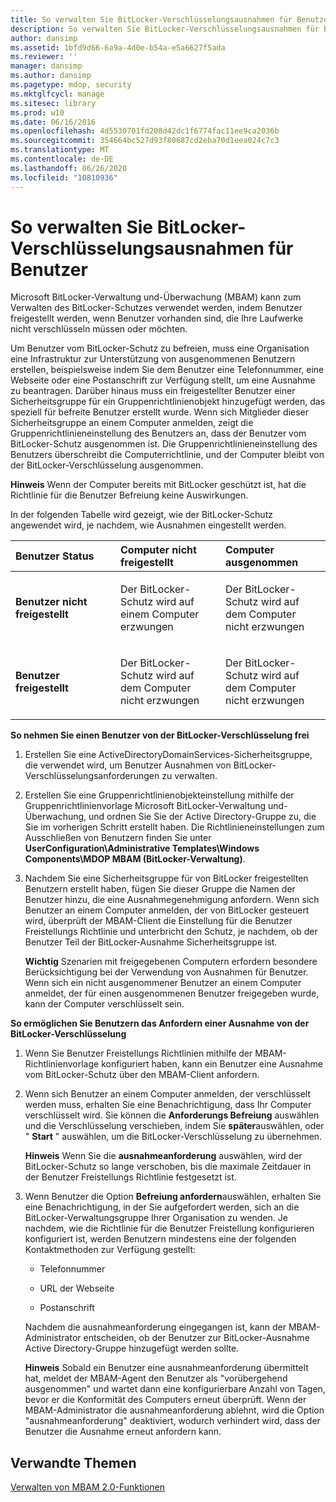 ```yaml
---
title: So verwalten Sie BitLocker-Verschlüsselungsausnahmen für Benutzer
description: So verwalten Sie BitLocker-Verschlüsselungsausnahmen für Benutzer
author: dansimp
ms.assetid: 1bfd9d66-6a9a-4d0e-b54a-e5a6627f5ada
ms.reviewer: ''
manager: dansimp
ms.author: dansimp
ms.pagetype: mdop, security
ms.mktglfcycl: manage
ms.sitesec: library
ms.prod: w10
ms.date: 06/16/2016
ms.openlocfilehash: 4d5530701fd208d42dc1f6774fac11ee9ca2036b
ms.sourcegitcommit: 354664bc527d93f80687cd2eba70d1eea024c7c3
ms.translationtype: MT
ms.contentlocale: de-DE
ms.lasthandoff: 06/26/2020
ms.locfileid: "10810936"
---
```

# So verwalten Sie BitLocker-Verschlüsselungsausnahmen für Benutzer


Microsoft BitLocker-Verwaltung und-Überwachung (MBAM) kann zum Verwalten des BitLocker-Schutzes verwendet werden, indem Benutzer freigestellt werden, wenn Benutzer vorhanden sind, die Ihre Laufwerke nicht verschlüsseln müssen oder möchten.

Um Benutzer vom BitLocker-Schutz zu befreien, muss eine Organisation eine Infrastruktur zur Unterstützung von ausgenommenen Benutzern erstellen, beispielsweise indem Sie dem Benutzer eine Telefonnummer, eine Webseite oder eine Postanschrift zur Verfügung stellt, um eine Ausnahme zu beantragen. Darüber hinaus muss ein freigestellter Benutzer einer Sicherheitsgruppe für ein Gruppenrichtlinienobjekt hinzugefügt werden, das speziell für befreite Benutzer erstellt wurde. Wenn sich Mitglieder dieser Sicherheitsgruppe an einem Computer anmelden, zeigt die Gruppenrichtlinieneinstellung des Benutzers an, dass der Benutzer vom BitLocker-Schutz ausgenommen ist. Die Gruppenrichtlinieneinstellung des Benutzers überschreibt die Computerrichtlinie, und der Computer bleibt von der BitLocker-Verschlüsselung ausgenommen.

**Hinweis**  Wenn der Computer bereits mit BitLocker geschützt ist, hat die Richtlinie für die Benutzer Befreiung keine Auswirkungen.

 

In der folgenden Tabelle wird gezeigt, wie der BitLocker-Schutz angewendet wird, je nachdem, wie Ausnahmen eingestellt werden.

<table>
<colgroup>
<col width="33%" />
<col width="33%" />
<col width="33%" />
</colgroup>
<thead>
<tr class="header">
<th align="left">Benutzer Status</th>
<th align="left">Computer nicht freigestellt</th>
<th align="left">Computer ausgenommen</th>
</tr>
</thead>
<tbody>
<tr class="odd">
<td align="left"><p><strong>Benutzer nicht freigestellt</strong></p></td>
<td align="left"><p>Der BitLocker-Schutz wird auf einem Computer erzwungen</p></td>
<td align="left"><p>Der BitLocker-Schutz wird auf dem Computer nicht erzwungen</p></td>
</tr>
<tr class="even">
<td align="left"><p><strong>Benutzer freigestellt</strong></p></td>
<td align="left"><p>Der BitLocker-Schutz wird auf dem Computer nicht erzwungen</p></td>
<td align="left"><p>Der BitLocker-Schutz wird auf dem Computer nicht erzwungen</p></td>
</tr>
</tbody>
</table>

 

**So nehmen Sie einen Benutzer von der BitLocker-Verschlüsselung frei**

1.  Erstellen Sie eine ActiveDirectoryDomainServices-Sicherheitsgruppe, die verwendet wird, um Benutzer Ausnahmen von BitLocker-Verschlüsselungsanforderungen zu verwalten.

2.  Erstellen Sie eine Gruppenrichtlinienobjekteinstellung mithilfe der Gruppenrichtlinienvorlage Microsoft BitLocker-Verwaltung und-Überwachung, und ordnen Sie Sie der Active Directory-Gruppe zu, die Sie im vorherigen Schritt erstellt haben. Die Richtlinieneinstellungen zum Ausschließen von Benutzern finden Sie unter **UserConfiguration\\Administrative Templates\\Windows Components\\MDOP MBAM (BitLocker-Verwaltung)**.

3.  Nachdem Sie eine Sicherheitsgruppe für von BitLocker freigestellten Benutzern erstellt haben, fügen Sie dieser Gruppe die Namen der Benutzer hinzu, die eine Ausnahmegenehmigung anfordern. Wenn sich Benutzer an einem Computer anmelden, der von BitLocker gesteuert wird, überprüft der MBAM-Client die Einstellung für die Benutzer Freistellungs Richtlinie und unterbricht den Schutz, je nachdem, ob der Benutzer Teil der BitLocker-Ausnahme Sicherheitsgruppe ist.

    **Wichtig**  Szenarien mit freigegebenen Computern erfordern besondere Berücksichtigung bei der Verwendung von Ausnahmen für Benutzer. Wenn sich ein nicht ausgenommener Benutzer an einem Computer anmeldet, der für einen ausgenommenen Benutzer freigegeben wurde, kann der Computer verschlüsselt sein.

     

**So ermöglichen Sie Benutzern das Anfordern einer Ausnahme von der BitLocker-Verschlüsselung**

1.  Wenn Sie Benutzer Freistellungs Richtlinien mithilfe der MBAM-Richtlinienvorlage konfiguriert haben, kann ein Benutzer eine Ausnahme vom BitLocker-Schutz über den MBAM-Client anfordern.

2.  Wenn sich Benutzer an einem Computer anmelden, der verschlüsselt werden muss, erhalten Sie eine Benachrichtigung, dass Ihr Computer verschlüsselt wird. Sie können die **Anforderungs Befreiung** auswählen und die Verschlüsselung verschieben, indem Sie **später**auswählen, oder " **Start** " auswählen, um die BitLocker-Verschlüsselung zu übernehmen.

    **Hinweis**  Wenn Sie die **ausnahmeanforderung** auswählen, wird der BitLocker-Schutz so lange verschoben, bis die maximale Zeitdauer in der Benutzer Freistellungs Richtlinie festgesetzt ist.

     

3.  Wenn Benutzer die Option **Befreiung anfordern**auswählen, erhalten Sie eine Benachrichtigung, in der Sie aufgefordert werden, sich an die BitLocker-Verwaltungsgruppe Ihrer Organisation zu wenden. Je nachdem, wie die Richtlinie für die Benutzer Freistellung konfigurieren konfiguriert ist, werden Benutzern mindestens eine der folgenden Kontaktmethoden zur Verfügung gestellt:

    -   Telefonnummer

    -   URL der Webseite

    -   Postanschrift

    Nachdem die ausnahmeanforderung eingegangen ist, kann der MBAM-Administrator entscheiden, ob der Benutzer zur BitLocker-Ausnahme Active Directory-Gruppe hinzugefügt werden sollte.

    **Hinweis**  Sobald ein Benutzer eine ausnahmeanforderung übermittelt hat, meldet der MBAM-Agent den Benutzer als "vorübergehend ausgenommen" und wartet dann eine konfigurierbare Anzahl von Tagen, bevor er die Konformität des Computers erneut überprüft. Wenn der MBAM-Administrator die ausnahmeanforderung ablehnt, wird die Option "ausnahmeanforderung" deaktiviert, wodurch verhindert wird, dass der Benutzer die Ausnahme erneut anfordern kann.

     

## Verwandte Themen


[Verwalten von MBAM 2.0-Funktionen](administering-mbam-20-features-mbam-2.md)

 

 





